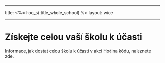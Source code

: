 * * *

title: <%= hoc_s(:title_whole_school) %> layout: wide

* * *

# Získejte celou vaší školu k účasti

Informace, jak dostat celou školu k účasti v akci Hodina kódu, naleznete zde.